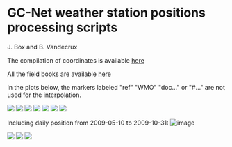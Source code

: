 # GC-Net weather station positions processing scripts
J. Box and B. Vandecrux

The compilation of coordinates is available [here](https://docs.google.com/spreadsheets/d/1R2SA7rqo9PHfAAGeSVgy7eWVHRugV8Z3nbWga5Xin1U/edit?usp=sharing)

All the field books are available [here](https://github.com/GEUS-Glaciology-and-Climate/GC-Net-level-1-data-processing/tree/main/metadata/Field%20Books)

In the plots below, the markers labeled "ref" "WMO" "doc..." or "#..." are not used for the interpolation.

![](https://github.com/GEUS-Glaciology-and-Climate/GCNet_positions/blob/main/figs/SWC.png)
![](https://github.com/GEUS-Glaciology-and-Climate/GCNet_positions/blob/main/figs/CP1.png)
![](https://github.com/GEUS-Glaciology-and-Climate/GCNet_positions/blob/main/figs/NAU.png)
![](https://github.com/GEUS-Glaciology-and-Climate/GCNet_positions/blob/main/figs/GIT.png)
![](https://github.com/GEUS-Glaciology-and-Climate/GCNet_positions/blob/main/figs/TUN.png)
![](https://github.com/GEUS-Glaciology-and-Climate/GCNet_positions/blob/main/figs/DY2.png)
![](https://github.com/GEUS-Glaciology-and-Climate/GCNet_positions/blob/main/figs/JR1.png)

Including daily position from 2009-05-10 to 2009-10-31:
![image](https://user-images.githubusercontent.com/35140661/203256827-e1d803f2-da46-42ef-8d8f-f28808a9a07f.png)

![](https://github.com/GEUS-Glaciology-and-Climate/GCNet_positions/blob/main/figs/NAE.png)
![](https://github.com/GEUS-Glaciology-and-Climate/GCNet_positions/blob/main/figs/NSE.png)
![](https://github.com/GEUS-Glaciology-and-Climate/GCNet_positions/blob/main/figs/PET.png)
